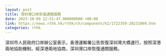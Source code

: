 ```yaml
---
layout: post
title: 深圳灣口岸恢復通關服務
date: 2023-10-09 12:51:47.000000000 +08:00
link: https://news.rthk.hk/rthk/ch/component/k2/1722359-20231009.htm
categories: rthk
---
```


深圳市人民政府口岸辦公室表示，香港運輸署公告恢復深圳灣大橋運行，按照深港兩地協助機制，經深港兩地協商，深圳灣口岸恢復通關服務。
